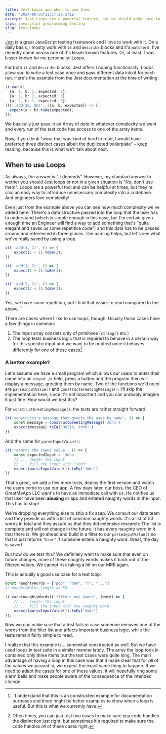 ```yaml
---
title: Jest Loops and when to use them
date: '2024-08-03T21:57:26.271Z'
excerpt: Jest Loops are a powerful feature, but we should make sure to use them responsibly
tags: javascript programming testing
slug: jest-loops
---
```


[Jest](https://jestjs.io/) is a great JavaScript testing framework and I love to work with it. On a daily basis, I mostly work with `it` and `describe` blocks and it's `matcher`s. I've recently come across one of it's lesser known features. Or, at least it was lesser known for me personally: Loops.

For both `it` and `describe` blocks, Jest offers Looping functionality. Loops allow you to write a test case once and pass different data into it for each run. Here's the example from the Jest documentation at the time of writing:

```ts
it.each([
  {a: 1, b: 1, expected: 2},
  {a: 1, b: 2, expected: 3},
  {a: 2, b: 1, expected: 3},
])('.add($a, $b)', ({a, b, expected}) => {
  expect(a + b).toBe(expected);
});
```

We basically just pass in an Array of _data_ in whatever complexity we want and every run of the test code has access to one of the array items.

Now, if you think "wow, that was kind of hard to read, I would have preferred three distinct cases albeit the duplicated boilerplate" – keep reading, because this is what we'll talk about next. 

## When to use Loops
As always, the answer is "it depends". However, my standard answer to wether you should Jest loops or not in a given situation is "No, don't use them".
Loops are a powerful tool and can be helpful at times, but they're also an easy way to introduce unnecessary complexity into a codebase. And engineers love complexity!

Even just from the example above you can see how much complexity we've added here: There's a data structure passed into the loop that the user has to understand (which is simple enough in this case, but I'm certain given enough time an Engineer will find a way to add something that's "quite elegant and saves us some repetitive code") and this data has to be passed around and referenced in three places. The naming helps, but let's see what we've really saved by using a loop:

```ts
it('.add(1, 1)', () => {
	expect(1 + 1).toBe(2);
})

it('.add(1, 2)', () => {
	expect(1 + 2).toBe(3);
})

it('.add(2, 1)', () => {
	expect(2 + 1).toBe(3);
})
```

Yes, we have some repetition, but I find that easier to read compared to the above. [^1]

There are cases where I like to use loops, though. Usually those cases have a few things in common:
1. The input array consists only of primitives (`string[]` etc.)
3. The loop tests business logic that is required to behave in a certain way for this specific input and we want to be notified once it behaves differently for one of these cases[^2]
### A better example?
Let's assume we have a small program which allows our users to enter their name into an `<input />` field, press a button and the program then will display a message, greeting them by name. 
Two of the functions we'd need are `parseInputValue()` and `constructGreetingMessage()`. I'll skip the implementation here, since it's not important and you can probably imagine it just fine. How would we test this?

For `constructGreetingMessage()`, the tests are rather straight forward: 

```ts
it('constructs a message that greets the user by name', () => {
	const message = constructGreetingMessage('John')
	expect(message).toEq('Hello, John!')
})
```

And the same for `parseInputValue()`:

```ts
it('returns the input value', () => {
	const expectedInput = 'John'
	// ... render the input
	// ... fill the input with "John"
	expect(parseInputValue()).toEq('John')
})
```

That's great, we add a few more tests, deploy the first version and watch the users come to use our app.
A few days later, our boss, the CEO of GreetMeApp LLC want's to have an immediate call with us. He notifies us that user have been __abusing__ or app and entered naughty words in the input. This has to stop!

We're dropping everything else to ship a fix asap. We consult our data team and they provide us with a list of common naughty words. It's a list of 53 words in total and they assure us that they did extensive research: The list is complete and will not change in the future. It has every naughty word in it that there is. We go ahead and build in a filter to our `parseInputValue()` so that is just returns `"User"` if someone enters a naughty word. Great, the day is saved. 

But how do we test this? We definitely want to make sure that even on future changes, none of these naughty words makes it back out of the filtered values. We cannot risk taking a hit on our MRR again.

This is actually a good use case for a test loop:

```ts
const naughtyWords = ["poo", "bum", "💩", "..."]
// naughtyWords.length => 53

it.each(naughtyWords)('filters out $word', (word) => {
	// ... render the input
	// ... fill the input with the naughty word
	expect(parseInputValue()).toEq('User')
});
```

Now we can make sure that a test fails in case someone removes one of the words from the filter list and affects important business logic, while the tests remain fairly simple to read.

I realize that this example is... somewhat constructed as well. But we have used loops in test suite in a similar manner lately. The array the loop took in contained only three items but the test cases were quite long. The main advantage of having a loop in this case was that it made clear that for *all* of the values we passed in, we expect the exact same thing to happen. If we need to adapt the cases for one of these values, it will hopefully ring some alarm bells and make people aware of the consequence of the intended change.


[^1]:: I understand that this is an constructed example for documentation purposes and there might be better examples to show when a loop is useful. But this is what we currently have.
[^2]: Often times, you can just test two cases to make sure you code handles the distinction just right, but sometimes it's required to make sure the code handles _all_ of these cases right.
